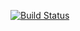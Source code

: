 [![Build Status](https://travis-ci.org/millken/groupcache.svg?branch=master)](https://travis-ci.org/millken/groupcache)